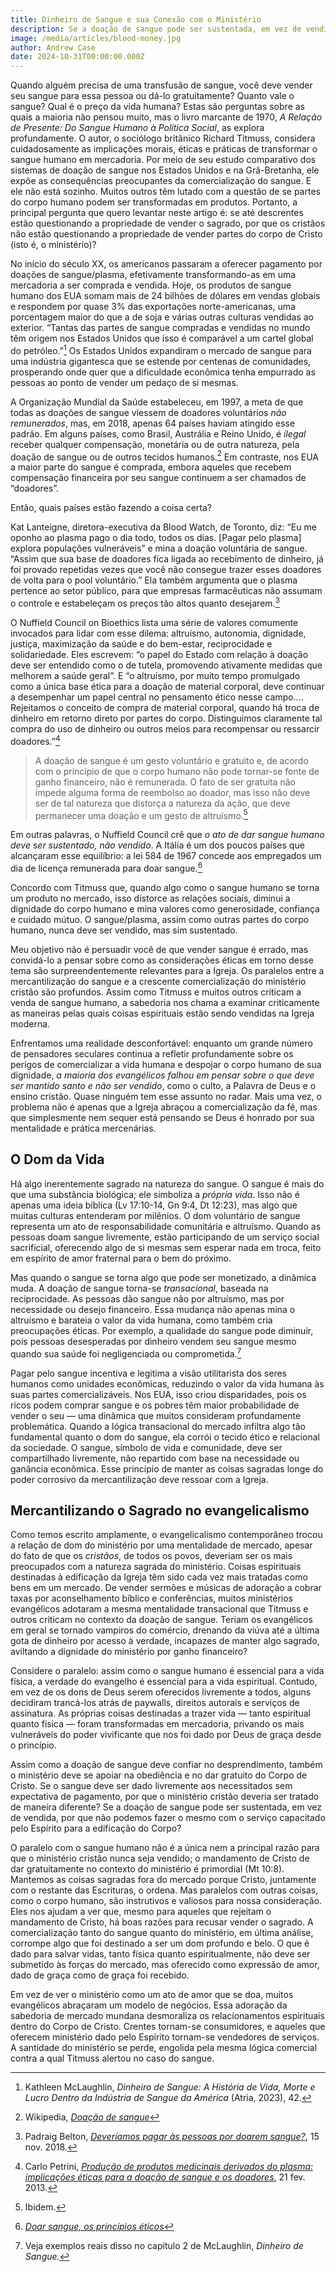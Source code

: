 ```yaml
---
title: Dinheiro de Sangue e sua Conexão com o Ministério
description: Se a doação de sangue pode ser sustentada, em vez de vendida, por que não podemos fazer o mesmo com o ministério cristão?
image: /media/articles/blood-money.jpg
author: Andrew Case
date: 2024-10-31T00:00:00.000Z
---
```


<podcast-player id="4h9rh8M1t5JjJDeahxEP3x"></podcast-player>


Quando alguém precisa de uma transfusão de sangue, você deve vender seu sangue para essa pessoa ou dá-lo gratuitamente? Quanto vale o sangue? Qual é o preço da vida humana? Estas são perguntas sobre as quais a maioria não pensou muito, mas o livro marcante de 1970, *A Relação de Presente: Do Sangue Humano à Política Social*, as explora profundamente. O autor, o sociólogo britânico Richard Titmuss, considera cuidadosamente as implicações morais, éticas e práticas de transformar o sangue humano em mercadoria. Por meio de seu estudo comparativo dos sistemas de doação de sangue nos Estados Unidos e na Grã-Bretanha, ele expõe as consequências preocupantes da comercialização do sangue. E ele não está sozinho. Muitos outros têm lutado com a questão de se partes do corpo humano podem ser transformadas em produtos. Portanto, a principal pergunta que quero levantar neste artigo é: se até descrentes estão questionando a propriedade de vender o sagrado, por que os cristãos não estão questionando a propriedade de vender partes do corpo de Cristo (isto é, o ministério)?

No início do século XX, os americanos passaram a oferecer pagamento por doações de sangue/plasma, efetivamente transformando-as em uma mercadoria a ser comprada e vendida. Hoje, os produtos de sangue humano dos EUA somam mais de 24 bilhões de dólares em vendas globais e respondem por quase 3% das exportações norte-americanas, uma porcentagem maior do que a de soja e várias outras culturas vendidas ao exterior. “Tantas das partes de sangue compradas e vendidas no mundo têm origem nos Estados Unidos que isso é comparável a um cartel global do petróleo.”[^1] Os Estados Unidos expandiram o mercado de sangue para uma indústria gigantesca que se estende por centenas de comunidades, prosperando onde quer que a dificuldade econômica tenha empurrado as pessoas ao ponto de vender um pedaço de si mesmas.

A Organização Mundial da Saúde estabeleceu, em 1997, a meta de que todas as doações de sangue viessem de doadores voluntários *não remunerados*, mas, em 2018, apenas 64 países haviam atingido esse padrão. Em alguns países, como Brasil, Austrália e Reino Unido, é *ilegal* receber qualquer compensação, monetária ou de outra natureza, pela doação de sangue ou de outros tecidos humanos.[^2] Em contraste, nos EUA a maior parte do sangue é comprada, embora aqueles que recebem compensação financeira por seu sangue continuem a ser chamados de “doadores”.

Então, quais países estão fazendo a coisa certa?

Kat Lanteigne, diretora-executiva da Blood Watch, de Toronto, diz: “Eu me oponho ao plasma pago o dia todo, todos os dias. [Pagar pelo plasma] explora populações vulneráveis” e mina a doação voluntária de sangue. “Assim que sua base de doadores fica ligada ao recebimento de dinheiro, já foi provado repetidas vezes que você não consegue trazer esses doadores de volta para o pool voluntário.” Ela também argumenta que o plasma pertence ao setor público, para que empresas farmacêuticas não assumam o controle e estabeleçam os preços tão altos quanto desejarem.[^3]

O Nuffield Council on Bioethics lista uma série de valores comumente invocados para lidar com esse dilema: altruísmo, autonomia, dignidade, justiça, maximização da saúde e do bem-estar, reciprocidade e solidariedade. Eles escrevem: “o papel do Estado com relação à doação deve ser entendido como o de tutela, promovendo ativamente medidas que melhorem a saúde geral”. E “o altruísmo, por muito tempo promulgado como a única base ética para a doação de material corporal, deve continuar a desempenhar um papel central no pensamento ético nesse campo…. Rejeitamos o conceito de compra de material corporal, quando há troca de dinheiro em retorno direto por partes do corpo. Distinguimos claramente tal compra do uso de dinheiro ou outros meios para recompensar ou ressarcir doadores.”[^4]

> A doação de sangue é um gesto voluntário e gratuito e, de acordo com o princípio de que o corpo humano não pode tornar-se fonte de ganho financeiro, não é remunerada. O fato de ser gratuita não impede alguma forma de reembolso ao doador, mas isso não deve ser de tal natureza que distorça a natureza da ação, que deve permanecer uma doação e um gesto de altruísmo.[^5]

Em outras palavras, o Nuffield Council crê que *o ato de dar sangue humano deve ser sustentado, não vendido*. A Itália é um dos poucos países que alcançaram esse equilíbrio: a lei 584 de 1967 concede aos empregados um dia de licença remunerada para doar sangue.[^6]

Concordo com Titmuss que, quando algo como o sangue humano se torna um produto no mercado, isso distorce as relações sociais, diminui a dignidade do corpo humano e mina valores como generosidade, confiança e cuidado mútuo. O sangue/plasma, assim como outras partes do corpo humano, nunca deve ser vendido, mas sim sustentado.

Meu objetivo não é persuadir você de que vender sangue é errado, mas convidá-lo a pensar sobre como as considerações éticas em torno desse tema são surpreendentemente relevantes para a Igreja. Os paralelos entre a mercantilização do sangue e a crescente comercialização do ministério cristão são profundos. Assim como Titmuss e muitos outros criticam a venda de sangue humano, a sabedoria nos chama a examinar criticamente as maneiras pelas quais coisas espirituais estão sendo vendidas na Igreja moderna.

Enfrentamos uma realidade desconfortável: enquanto um grande número de pensadores seculares continua a refletir profundamente sobre os perigos de comercializar a vida humana e despojar o corpo humano de sua dignidade, *a maioria dos evangélicos falhou em pensar sobre o que deve ser mantido santo e não ser vendido*, como o culto, a Palavra de Deus e o ensino cristão. Quase ninguém tem esse assunto no radar. Mais uma vez, o problema não é apenas que a Igreja abraçou a comercialização da fé, mas que simplesmente nem sequer está pensando se Deus é honrado por sua mentalidade e prática mercenárias.


## O Dom da Vida

Há algo inerentemente sagrado na natureza do sangue. O sangue é mais do que uma substância biológica; ele simboliza a *própria vida*. Isso não é apenas uma ideia bíblica (Lv 17:10-14, Gn 9:4, Dt 12:23), mas algo que muitas culturas entenderam por milênios. O dom voluntário de sangue representa um ato de responsabilidade comunitária e altruísmo. Quando as pessoas doam sangue livremente, estão participando de um serviço social sacrificial, oferecendo algo de si mesmas sem esperar nada em troca, feito em espírito de amor fraternal para o bem do próximo.

Mas quando o sangue se torna algo que pode ser monetizado, a dinâmica muda. A doação de sangue torna-se *transacional*, baseada na reciprocidade. As pessoas dão sangue não por altruísmo, mas por necessidade ou desejo financeiro. Essa mudança não apenas mina o altruísmo e barateia o valor da vida humana, como também cria preocupações éticas. Por exemplo, a qualidade do sangue pode diminuir, pois pessoas desesperadas por dinheiro vendem seu sangue mesmo quando sua saúde foi negligenciada ou comprometida.[^7]

Pagar pelo sangue incentiva e legitima a visão utilitarista dos seres humanos como unidades econômicas, reduzindo o valor da vida humana às suas partes comercializáveis. Nos EUA, isso criou disparidades, pois os ricos podem comprar sangue e os pobres têm maior probabilidade de vender o seu — uma dinâmica que muitos consideram profundamente problemática. Quando a lógica transacional do mercado infiltra algo tão fundamental quanto o dom do sangue, ela corrói o tecido ético e relacional da sociedade. O sangue, símbolo de vida e comunidade, deve ser compartilhado livremente, não repartido com base na necessidade ou ganância econômica. Esse princípio de manter as coisas sagradas longe do poder corrosivo da mercantilização deve ressoar com a Igreja.


## Mercantilizando o Sagrado no evangelicalismo

Como temos escrito amplamente, o evangelicalismo contemporâneo trocou a relação de dom do ministério por uma mentalidade de mercado, apesar do fato de que os *cristãos*, de todos os povos, deveriam ser os mais preocupados com a natureza sagrada do ministério. Coisas espirituais destinadas à edificação da Igreja têm sido cada vez mais tratadas como bens em um mercado. De vender sermões e músicas de adoração a cobrar taxas por aconselhamento bíblico e conferências, muitos ministérios evangélicos adotaram a mesma mentalidade transacional que Titmuss e outros criticam no contexto da doação de sangue. Teriam os evangélicos em geral se tornado vampiros do comércio, drenando da viúva até a última gota de dinheiro por acesso à verdade, incapazes de manter algo sagrado, aviltando a dignidade do ministério por ganho financeiro?

Considere o paralelo: assim como o sangue humano é essencial para a vida física, a verdade do evangelho é essencial para a vida espiritual. Contudo, em vez de os dons de Deus serem oferecidos livremente a todos, alguns decidiram trancá-los atrás de paywalls, direitos autorais e serviços de assinatura. As próprias coisas destinadas a trazer vida — tanto espiritual quanto física — foram transformadas em mercadoria, privando os mais vulneráveis do poder vivificante que nos foi dado por Deus de graça desde o princípio.

Assim como a doação de sangue deve confiar no desprendimento, também o ministério deve se apoiar na obediência e no dar gratuito do Corpo de Cristo. Se o sangue deve ser dado livremente aos necessitados sem expectativa de pagamento, por que o ministério cristão deveria ser tratado de maneira diferente? Se a doação de sangue pode ser sustentada, em vez de vendida, por que não podemos fazer o mesmo com o serviço capacitado pelo Espírito para a edificação do Corpo?

O paralelo com o sangue humano não é a única nem a principal razão para que o ministério cristão nunca seja vendido; o mandamento de Cristo de dar gratuitamente no contexto do ministério é primordial (Mt 10:8). Mantemos as coisas sagradas fora do mercado porque Cristo, juntamente com o restante das Escrituras, o ordena. Mas paralelos com outras coisas, como o corpo humano, são instrutivos e valiosos para nossa consideração. Eles nos ajudam a ver que, mesmo para aqueles que rejeitam o mandamento de Cristo, há boas razões para recusar vender o sagrado. A comercialização tanto do sangue quanto do ministério, em última análise, corrompe algo que foi destinado a ser um dom profundo e belo. O que é dado para salvar vidas, tanto física quanto espiritualmente, não deve ser submetido às forças do mercado, mas oferecido como expressão de amor, dado de graça como de graça foi recebido.

Em vez de ver o ministério como um ato de amor que se doa, muitos evangélicos abraçaram um modelo de negócios. Essa adoração da sabedoria de mercado mundana desmoraliza os relacionamentos espirituais dentro do Corpo de Cristo. Crentes tornam-se consumidores, e aqueles que oferecem ministério dado pelo Espírito tornam-se vendedores de serviços. A santidade do ministério se perde, engolida pela mesma lógica comercial contra a qual Titmuss alertou no caso do sangue.


[^1]: Kathleen McLaughlin, *Dinheiro de Sangue: A História de Vida, Morte e Lucro Dentro da Indústria de Sangue da América* (Atria, 2023), 42.
[^2]: Wikipedia, [_Doação de sangue_](https://en.wikipedia.org/wiki/Blood_donation)
[^3]: Padraig Belton, [_Deveríamos pagar às pessoas por doarem sangue?_](https://www.bbc.com/news/business-46197271), 15 nov. 2018.
[^4]: Carlo Petrini, [_Produção de produtos medicinais derivados do plasma: implicações éticas para a doação de sangue e os doadores_](https://pmc.ncbi.nlm.nih.gov/articles/PMC3934296/), 21 fev. 2013.
[^5]: Ibidem.
[^6]: [_Doar sangue, os princípios éticos_](https://web.archive.org/web/20250517081516/https://www.regione.toscana.it/documents/10180/23327/inglese/e7ae21b0-d0a1-4156-a15d-4d2c3527bc89)
[^7]: Veja exemplos reais disso no capítulo 2 de McLaughlin, *Dinheiro de Sangue.*
